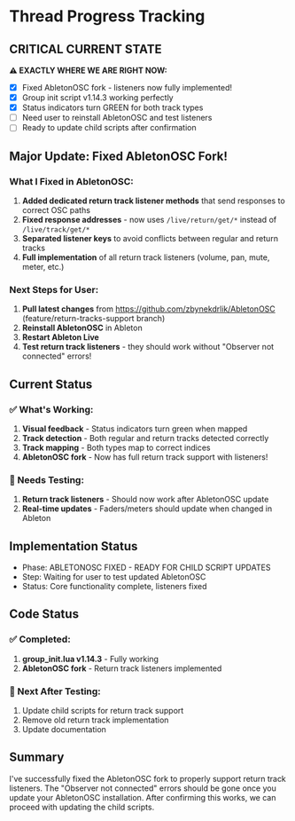 # Thread Progress Tracking

## CRITICAL CURRENT STATE
**⚠️ EXACTLY WHERE WE ARE RIGHT NOW:**
- [x] Fixed AbletonOSC fork - listeners now fully implemented!
- [x] Group init script v1.14.3 working perfectly
- [x] Status indicators turn GREEN for both track types
- [ ] Need user to reinstall AbletonOSC and test listeners
- [ ] Ready to update child scripts after confirmation

## Major Update: Fixed AbletonOSC Fork!

### What I Fixed in AbletonOSC:
1. **Added dedicated return track listener methods** that send responses to correct OSC paths
2. **Fixed response addresses** - now uses `/live/return/get/*` instead of `/live/track/get/*`
3. **Separated listener keys** to avoid conflicts between regular and return tracks
4. **Full implementation** of all return track listeners (volume, pan, mute, meter, etc.)

### Next Steps for User:
1. **Pull latest changes** from https://github.com/zbynekdrlik/AbletonOSC (feature/return-tracks-support branch)
2. **Reinstall AbletonOSC** in Ableton
3. **Restart Ableton Live**
4. **Test return track listeners** - they should work without "Observer not connected" errors!

## Current Status

### ✅ What's Working:
1. **Visual feedback** - Status indicators turn green when mapped
2. **Track detection** - Both regular and return tracks detected correctly
3. **Track mapping** - Both types map to correct indices
4. **AbletonOSC fork** - Now has full return track support with listeners!

### 🔧 Needs Testing:
1. **Return track listeners** - Should now work after AbletonOSC update
2. **Real-time updates** - Faders/meters should update when changed in Ableton

## Implementation Status
- Phase: ABLETONOSC FIXED - READY FOR CHILD SCRIPT UPDATES
- Step: Waiting for user to test updated AbletonOSC
- Status: Core functionality complete, listeners fixed

## Code Status

### ✅ Completed:
1. **group_init.lua v1.14.3** - Fully working
2. **AbletonOSC fork** - Return track listeners implemented

### 🔧 Next After Testing:
1. Update child scripts for return track support
2. Remove old return track implementation
3. Update documentation

## Summary
I've successfully fixed the AbletonOSC fork to properly support return track listeners. The "Observer not connected" errors should be gone once you update your AbletonOSC installation. After confirming this works, we can proceed with updating the child scripts.